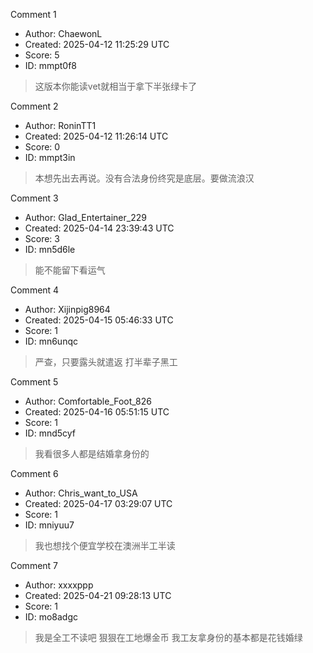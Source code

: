 Comment 1

- Author: ChaewonL
- Created: 2025-04-12 11:25:29 UTC
- Score: 5
- ID: mmpt0f8

> 这版本你能读vet就相当于拿下半张绿卡了

Comment 2

- Author: RoninTT1
- Created: 2025-04-12 11:26:14 UTC
- Score: 0
- ID: mmpt3in

> 本想先出去再说。没有合法身份终究是底层。要做流浪汉

Comment 3

- Author: Glad_Entertainer_229
- Created: 2025-04-14 23:39:43 UTC
- Score: 3
- ID: mn5d6le

> 能不能留下看运气

Comment 4

- Author: Xijinpig8964
- Created: 2025-04-15 05:46:33 UTC
- Score: 1
- ID: mn6unqc

> 严查，只要露头就遣返 打半辈子黑工

Comment 5

- Author: Comfortable_Foot_826
- Created: 2025-04-16 05:51:15 UTC
- Score: 1
- ID: mnd5cyf

> 我看很多人都是结婚拿身份的

Comment 6

- Author: Chris_want_to_USA
- Created: 2025-04-17 03:29:07 UTC
- Score: 1
- ID: mniyuu7

> 我也想找个便宜学校在澳洲半工半读

Comment 7

- Author: xxxxppp
- Created: 2025-04-21 09:28:13 UTC
- Score: 1
- ID: mo8adgc

> 我是全工不读吧 狠狠在工地爆金币  我工友拿身份的基本都是花钱婚绿
